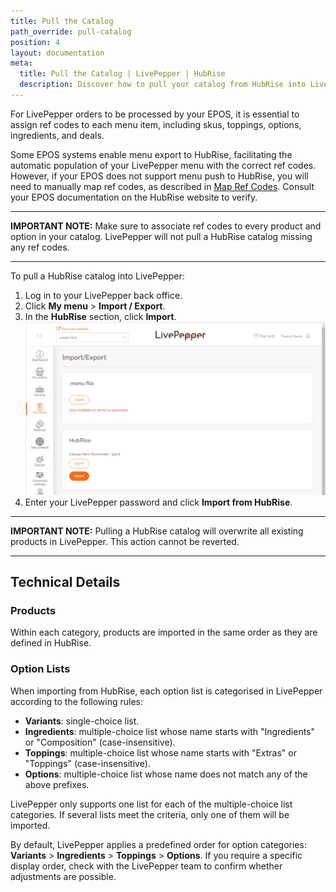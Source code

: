 ```yaml
---
title: Pull the Catalog
path_override: pull-catalog
position: 4
layout: documentation
meta:
  title: Pull the Catalog | LivePepper | HubRise
  description: Discover how to pull your catalog from HubRise into LivePepper.
---
```


For LivePepper orders to be processed by your EPOS, it is essential to assign ref codes to each menu item, including skus, toppings, options, ingredients, and deals.

Some EPOS systems enable menu export to HubRise, facilitating the automatic population of your LivePepper menu with the correct ref codes. However, if your EPOS does not support menu push to HubRise, you will need to manually map ref codes, as described in [Map Ref Codes](/apps/livepepper/map-ref-codes). Consult your EPOS documentation on the HubRise website to verify.

---

**IMPORTANT NOTE:** Make sure to associate ref codes to every product and option in your catalog. LivePepper will not pull a HubRise catalog missing any ref codes.

---

To pull a HubRise catalog into LivePepper:

1. Log in to your LivePepper back office.
1. Click **My menu** > **Import / Export**.
1. In the **HubRise** section, click **Import**.
   ![Import and Export the Menu](./images/010-hubrise-menu-import.png)
1. Enter your LivePepper password and click **Import from HubRise**.

---

**IMPORTANT NOTE:** Pulling a HubRise catalog will overwrite all existing products in LivePepper. This action cannot be reverted.

---

## Technical Details

### Products

Within each category, products are imported in the same order as they are defined in HubRise.

### Option Lists

When importing from HubRise, each option list is categorised in LivePepper according to the following rules:

- **Variants**: single-choice list.
- **Ingredients**: multiple-choice list whose name starts with "Ingredients" or "Composition" (case-insensitive).
- **Toppings**: multiple-choice list whose name starts with "Extras" or "Toppings" (case-insensitive).
- **Options**: multiple-choice list whose name does not match any of the above prefixes.

LivePepper only supports one list for each of the multiple-choice list categories. If several lists meet the criteria, only one of them will be imported.

By default, LivePepper applies a predefined order for option categories: **Variants** > **Ingredients** > **Toppings** > **Options**. If you require a specific display order, check with the LivePepper team to confirm whether adjustments are possible.
